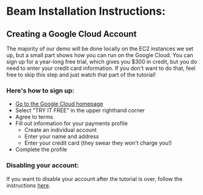 # Beam Installation Instructions:

## Creating a Google Cloud Account 
The majority of our demo will be done locally on the EC2 instances we set up, but a small part shows how you can run on the Google Cloud.  You can sign up for a year-long free trial, which gives you $300 in credit, but you do need to enter your credit card information.  If you don't want to do that, feel free to skip this step and just watch that part of the tutorial! 

### Here's how to sign up: 

- [Go to the Google Cloud homepage](https://cloud.google.com/)
- Select "TRY IT FREE" in the upper righthand corner 
- Agree to terms 
- Fill out information for your payments profile
    - Create an individual account 
    - Enter your name and address 
    - Enter your credit card (they swear they won't charge you!)
- Complete the profile 

### Disabling your account:
If you want to disable your account after the tutorial is over, follow the instructions [here](
https://support.google.com/cloud/answer/6288653?hl=en).